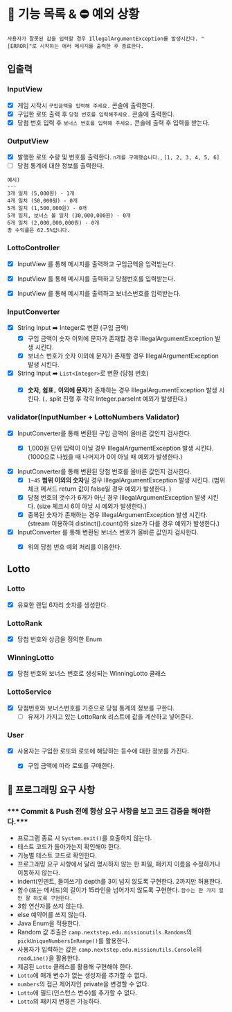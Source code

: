 # 📝 기능 목록 & ⛔️ 예외 상황

`사용자가 잘못된 값을 입력할 경우 IllegalArgumentException를 발생시킨다. "[ERROR]"로 시작하는 에러 메시지를 출력한 후 종료한다.`

## 입출력

### InputView

- [x] 게임 시작시 `구입금액을 입력해 주세요.` 콘솔에 출력한다.
- [x] 구입한 로또 출력 후 `당첨 번호를 입력해주세요.` 콘솔에 출력한다.
- [x] 당첨 번호 입력 후 `보너스 번호를 입력해 주세요.` 콘솔에 출력 후 입력을 받는다.

### OutputView

- [x] 발행한 로또 수량 및 번호를 출력한다. `n개를 구매했습니다.`, `[1, 2, 3, 4, 5, 6]`
- [ ] 당첨 통계에 대한 정보를 출력한다.
```
예시)
---
3개 일치 (5,000원) - 1개
4개 일치 (50,000원) - 0개
5개 일치 (1,500,000원) - 0개
5개 일치, 보너스 볼 일치 (30,000,000원) - 0개
6개 일치 (2,000,000,000원) - 0개
총 수익률은 62.5%입니다.
```


### LottoController
- [x] InputView 를 통해 메시지를 출력하고 구입금액을 입력받는다.
- [x] InputView 를 통해 메시지를 출력하고 당첨번호를 입력받는다.
- [x] InputView 를 통해 메시지를 출력하고 보너스번호를 입력받는다.


### InputConverter
- [x] String Input ➡️ Integer로 변환 (구입 금액)
  - [x] 구입 금액이 숫자 이외에 문자가 존재할 경우 IllegalArgumentException 발생 시킨다.
  - [x] 보너스 번호가 숫자 이외에 문자가 존재할 경우 IllegalArgumentException 발생 시킨다.
  
- [x] String Input ➡️ `List<Integer>`로 변환 (당첨 번호)
  - [x] **숫자, 쉼표`,` 이외에 문자**가 존재하는 경우 IllegalArgumentException 발생 시킨다. (`,` split 진행 후 각각 Integer.parseInt 예외가 발생한다.)


### validator(InputNumber + LottoNumbers Validator)

- [x] InputConverter를 통해 변환된 구입 금액이 올바른 값인지 검사한다.
    - [x] 1,000원 단위 입력이 아닐 경우 IllegalArgumentException 발생 시킨다. (1000으로 나눴을 때 나머지가 0이 아닐 때 예외가 발생한다.)


- [x] InputConverter를 통해 변환된 당첨 번호를 올바른 값인지 검사한다.
    - [x] `1~45` **범위 이외의 숫자**일 경우 IllegalArgumentException 발생 시킨다. (범위 체크 메서드 return 값이 false일 경우 예외가 발생한다. )
    - [x] 당첨 번호의 갯수가 6개가 아닌 경우 IllegalArgumentException 발생 시킨다. (size 체크시 6이 아닐 시 예외가 발생한다.)
    - [x] 중복된 숫자가 존재하는 경우 IllegalArgumentException 발생 시킨다. (stream 이용하여 distinct().count()와 size가 다를 경우 예외가 발생한다.)

- [x] InputConverter 를 통해 변환된 보너스 번호가 올바른 값인지 검사한다.
    - [x] 위의 당첨 번호 예외 처리를 이용한다.


## Lotto

### Lotto
- [x] 유효한 랜덤 6자리 숫자를 생성한다.

### LottoRank
- [x] 당첨 번호와 상금을 정의한 Enum

### WinningLotto
- [x] 당첨 번호와 보너스 번호로 생성되는 WinningLotto 클래스

### LottoService
- [x] 당첨번호와 보너스번호를 기준으로 당첨 통계의 정보를 구한다.
  - [ ] 유저가 가지고 있는 LottoRank 리스트에 값을 계산하고 넣어준다.

### User
- [x] 사용자는 구입한 로또와 로또에 해당하는 등수에 대한 정보를 가진다.
  - [x] 구입 금액에 따라 로또를 구매한다.




## 🎯 프로그래밍 요구 사항

### *** Commit & Push 전에 항상 요구 사항을 보고 코드 검증을 해야한다.***

- 프로그램 종료 시 `System.exit()`를 호출하지 않는다.
- 테스트 코드가 돌아가는지 확인해야 한다.
- 기능별 테스트 코드로 확인한다.
- 프로그래밍 요구 사항에서 달리 명시하지 않는 한 파일, 패키지 이름을 수정하거나 이동하지 않는다.
- indent(인덴트, 들여쓰기) depth를 3이 넘지 않도록 구현한다. 2까지만 허용한다.
- 함수(또는 메서드)의 길이가 15라인을 넘어가지 않도록 구현한다. `함수는 한 가지 일만 잘 하도록 구현한다.`
- 3항 연산자를 쓰지 않는다.
- else 예약어를 쓰지 않는다.
- Java Enum을 적용한다.
- Random 값 추출은 `camp.nextstep.edu.missionutils.Randoms`의 `pickUniqueNumbersInRange()`를 활용한다.
- 사용자가 입력하는 값은 `camp.nextstep.edu.missionutils.Console`의 `readLine()`을 활용한다.
- 제공된 `Lotto` 클래스를 활용해 구현해야 한다.
- `Lotto`에 매개 변수가 없는 생성자를 추가할 수 없다.
- `numbers`의 접근 제어자인 private을 변경할 수 없다.
- `Lotto`에 필드(인스턴스 변수)를 추가할 수 없다.
- `Lotto`의 패키지 변경은 가능하다.
